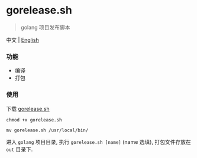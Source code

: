 # gorelease.sh
>golang 项目发布脚本

中文 | [English](./README.en.md)

### 功能

- 编译
- 打包

### 使用

下载 [gorelease.sh](./gorelease.sh)

`chmod +x gorelease.sh`

`mv gorelease.sh /usr/local/bin/`

进入 `golang` 项目目录, 执行 `gorelease.sh [name]` (name 选填), 打包文件存放在 `out` 目录下.

